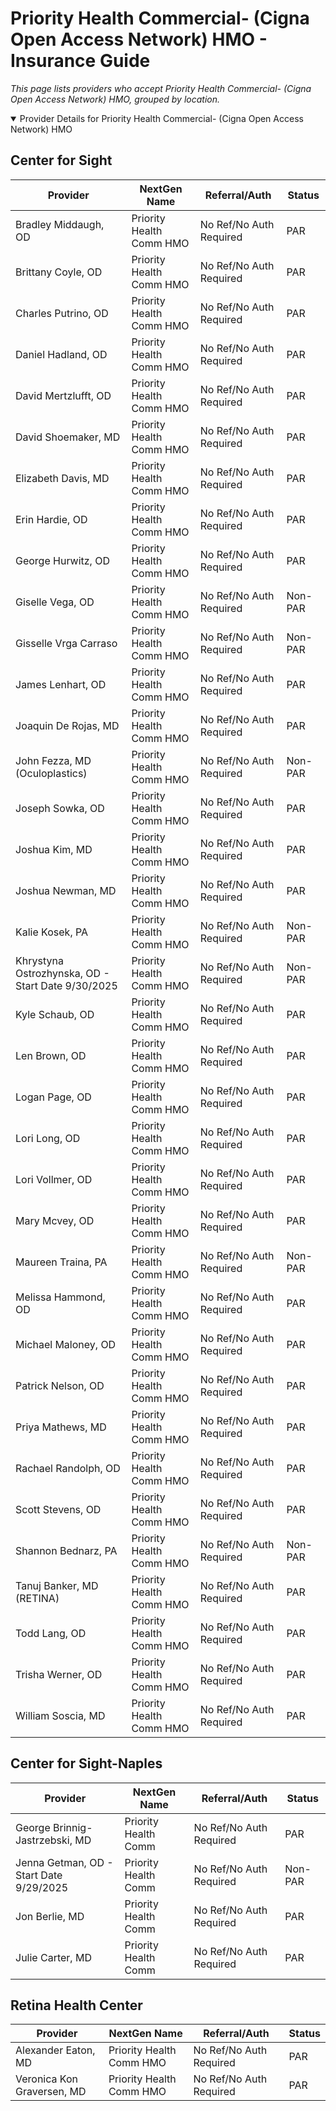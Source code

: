 # Priority Health Commercial- (Cigna Open Access Network) HMO - Insurance Guide

*This page lists providers who accept Priority Health Commercial- (Cigna Open Access Network) HMO, grouped by location.*

<details open><summary>Provider Details for Priority Health Commercial- (Cigna Open Access Network) HMO</summary>

## Center for Sight

| Provider | NextGen Name | Referral/Auth | Status |
|----------|-------------|--------------|--------|
| Bradley Middaugh, OD | Priority Health Comm HMO | No Ref/No Auth Required | PAR |
| Brittany Coyle, OD | Priority Health Comm HMO | No Ref/No Auth Required | PAR |
| Charles Putrino, OD | Priority Health Comm HMO | No Ref/No Auth Required | PAR |
| Daniel Hadland, OD | Priority Health Comm HMO | No Ref/No Auth Required | PAR |
| David Mertzlufft, OD | Priority Health Comm HMO | No Ref/No Auth Required | PAR |
| David Shoemaker, MD | Priority Health Comm HMO | No Ref/No Auth Required | PAR |
| Elizabeth Davis, MD | Priority Health Comm HMO | No Ref/No Auth Required | PAR |
| Erin Hardie, OD | Priority Health Comm HMO | No Ref/No Auth Required | PAR |
| George Hurwitz, OD | Priority Health Comm HMO | No Ref/No Auth Required | PAR |
| Giselle Vega, OD | Priority Health Comm HMO | No Ref/No Auth Required | Non-PAR |
| Gisselle Vrga Carraso | Priority Health Comm HMO | No Ref/No Auth Required | Non-PAR |
| James Lenhart, OD | Priority Health Comm HMO | No Ref/No Auth Required | PAR |
| Joaquin De Rojas, MD | Priority Health Comm HMO | No Ref/No Auth Required | PAR |
| John Fezza, MD (Oculoplastics) | Priority Health Comm HMO | No Ref/No Auth Required | Non-PAR |
| Joseph Sowka, OD | Priority Health Comm HMO | No Ref/No Auth Required | PAR |
| Joshua Kim, MD | Priority Health Comm HMO | No Ref/No Auth Required | PAR |
| Joshua Newman, MD | Priority Health Comm HMO | No Ref/No Auth Required | PAR |
| Kalie Kosek, PA | Priority Health Comm HMO | No Ref/No Auth Required | Non-PAR |
| Khrystyna Ostrozhynska, OD - Start Date 9/30/2025 | Priority Health Comm HMO | No Ref/No Auth Required | Non-PAR |
| Kyle Schaub, OD | Priority Health Comm HMO | No Ref/No Auth Required | PAR |
| Len Brown, OD | Priority Health Comm HMO | No Ref/No Auth Required | PAR |
| Logan Page, OD | Priority Health Comm HMO | No Ref/No Auth Required | PAR |
| Lori Long, OD | Priority Health Comm HMO | No Ref/No Auth Required | PAR |
| Lori Vollmer, OD | Priority Health Comm HMO | No Ref/No Auth Required | PAR |
| Mary Mcvey, OD | Priority Health Comm HMO | No Ref/No Auth Required | PAR |
| Maureen Traina, PA | Priority Health Comm HMO | No Ref/No Auth Required | Non-PAR |
| Melissa Hammond, OD | Priority Health Comm HMO | No Ref/No Auth Required | PAR |
| Michael Maloney, OD | Priority Health Comm HMO | No Ref/No Auth Required | PAR |
| Patrick Nelson, OD | Priority Health Comm HMO | No Ref/No Auth Required | PAR |
| Priya Mathews, MD | Priority Health Comm HMO | No Ref/No Auth Required | PAR |
| Rachael Randolph, OD | Priority Health Comm HMO | No Ref/No Auth Required | PAR |
| Scott Stevens, OD | Priority Health Comm HMO | No Ref/No Auth Required | PAR |
| Shannon Bednarz, PA | Priority Health Comm HMO | No Ref/No Auth Required | Non-PAR |
| Tanuj Banker, MD (RETINA) | Priority Health Comm HMO | No Ref/No Auth Required | PAR |
| Todd Lang, OD | Priority Health Comm HMO | No Ref/No Auth Required | PAR |
| Trisha Werner, OD | Priority Health Comm HMO | No Ref/No Auth Required | PAR |
| William Soscia, MD | Priority Health Comm HMO | No Ref/No Auth Required | PAR |

## Center for Sight-Naples

| Provider | NextGen Name | Referral/Auth | Status |
|----------|-------------|--------------|--------|
| George Brinnig-Jastrzebski, MD | Priority Health Comm | No Ref/No Auth Required | PAR |
| Jenna Getman, OD - Start Date 9/29/2025 | Priority Health Comm | No Ref/No Auth Required | Non-PAR |
| Jon Berlie, MD | Priority Health Comm | No Ref/No Auth Required | PAR |
| Julie Carter, MD | Priority Health Comm | No Ref/No Auth Required | PAR |

## Retina Health Center

| Provider | NextGen Name | Referral/Auth | Status |
|----------|-------------|--------------|--------|
| Alexander Eaton, MD | Priority Health Comm HMO | No Ref/No Auth Required | PAR |
| Veronica Kon Graversen, MD | Priority Health Comm HMO | No Ref/No Auth Required | PAR |

</details>

